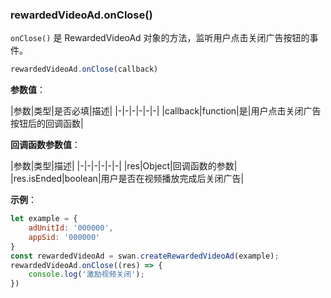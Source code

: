 ### rewardedVideoAd.onClose()

`onClose()` 是 RewardedVideoAd 对象的方法，监听用户点击关闭广告按钮的事件。

```js
rewardedVideoAd.onClose(callback)
```

**参数值**：

|参数|类型|是否必填|描述|
|-|-|-|-|-|-|
|callback|function|是|用户点击关闭广告按钮后的回调函数|


**回调函数参数值**：

|参数|类型|描述|
|-|-|-|-|-|-|
|res|Object|回调函数的参数|
|res.isEnded|boolean|用户是否在视频播放完成后关闭广告|


**示例**：

```js
let example = {
    adUnitId: '000000',
    appSid: '000000'
}
const rewardedVideoAd = swan.createRewardedVideoAd(example);
rewardedVideoAd.onClose((res) => {
    console.log('激励视频关闭');
})

```